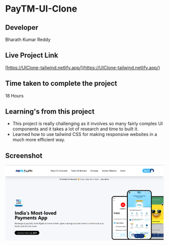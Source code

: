 # PayTM-UI-Clone

## Developer
Bharath Kumar Reddy

## Live Project Link
[https://UIClone-tailwind.netlify.app/](https://UIClone-tailwind.netlify.app/)

## Time taken to complete the project
18 Hours

## Learning's from this project
- This project is really challenging as it involves so many fairly complex UI components and it takes a lot of research and time to built it.
- Learned how to use tailwind CSS for making responsive websites in a much more efficient way.

## Screenshot
![preview](./screenshot/Screenshot%202022-09-10%20074820.png)
